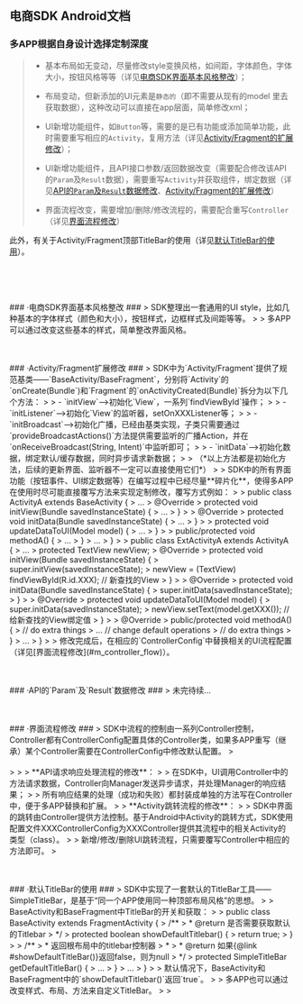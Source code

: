 ## 电商SDK Android文档 ##


### 多APP根据自身设计选择定制深度 ###
> - 基本布局如无变动，尽量修改style变换风格，如间距，字体颜色，字体大小，按钮风格等等（详见[电商SDK界面基本风格整改](#m_style)）；
> 
> - 布局变动，但新添加的UI元素是`静态的`（即不需要从现有的model 里去获取数据），这种改动可以直接在app层面，简单修改xml；
> 
> - UI新增功能组件，如`Button`等，需要的是已有功能或添加简单功能，此时需要重写相应的`Activity`，复用方法（详见[Activity/Fragment的扩展修改](#m_activity_extends)）；
>
> - UI新增功能组件，且API接口参数/返回数据改变（需要配合修改该API的`Param`及`Result`数据），需要重写`Activity`并获取组件，绑定数据（详见[API的`Param`及`Result`数据修改](#m_model)、[Activity/Fragment的扩展修改](#m_activity_extends)）
> 
> - 界面流程改变，需要增加/删除/修改流程的，需要配合重写`Controller`（详见[界面流程修改](#m_controller_flow)）


此外，有关于Activity/Fragment顶部TitleBar的使用（详见[默认TitleBar的使用](#m_titlebar)）。




<br/>
<br/>
<br/>

<p id="m_style"/>
### ·电商SDK界面基本风格整改 ###
> SDK整理出一套通用的UI style，比如几种基本的字体样式（颜色和大小），按钮样式，边框样式及间距等等。
> 
> 多APP可以通过改变这些基本的样式，简单整改界面风格。




<br/>
<br/>
<br/>
<p id="m_activity_extends"/>
### ·Activity/Fragment扩展修改 ###
> SDK中为`Activity/Fragment`提供了规范基类——`BaseActivity/BaseFragment`，分别将`Activity`的`onCreate(Bundle`)和`Fragment`的`onActivityCreated(Bundle)`拆分为以下几个方法：
> 
> - `initView`-->初始化`View`，一系列`findViewById`操作；
> 
> - `initListener`-->初始化`View`的监听器，setOnXXXListener等；
> 
> - `initBroadcast`-->初始化广播，已经由基类实现，子类只需要通过`provideBroadcastActions()`方法提供需要监听的广播Action，并在`onReceiveBroadcast(String, Intent)`中监听即可；
> 
> - `initData`-->初始化数据，绑定默认/缓存数据，同时异步请求新数据；
> 
> （*以上方法都是初始化方法，后续的更新界面、监听器不一定可以直接使用它们*）
>
> SDK中的所有界面功能（按钮事件、UI绑定数据等）在编写过程中已经尽量**碎片化**，使得多APP在使用时尽可能直接覆写方法来实现定制修改，覆写方式例如：
> 
>     public class ActivityA extends BaseActivity {
>         ...
>         @Override
>         protected void initView(Bundle savedInstanceState) {
>             ...
>         }
>         
>         @Override
>         protected void initData(Bundle savedInstanceState) {
>             ...
>         }
>         
>         protected void updateDataToUI(Model model) {
>             ...
>         }
>         
>         public/protected void methodA() {
>             ...
>         }
>         ...
>     }
>     
>     public class ExtActivityA extends ActivityA {
>         ...
>         protected TextView newView;
>         @Override
>         protected void initView(Bundle savedInstanceState) {
>             super.initView(savedInstanceState);
>             newView = (TextView) findViewById(R.id.XXX); // 新查找的View
>         }
>         
>         @Override
>         protected void initData(Bundle savedInstanceState) {
>             super.initData(savedInstanceState);
>         }
>         
>         @Override
>         protected void updateDataToUI(Model model) {
>             super.initData(savedInstanceState);
>             newView.setText(model.getXXX()); // 给新查找的View绑定值
>         }
>         
>         @Override
>         public/protected void methodA() {
>             // do extra things
>             ... // change default operations
>             // do extra things
>         }
>         ...
>     }
>     
> 修改完成后，在相应的`ControllerConfig`中替换相关的UI流程配置（详见[界面流程修改](#m_controller_flow)）。



<br/>
<br/>
<br/>
<p id="m_model"/>
### ·API的`Param`及`Result`数据修改 ###
> 未完待续...




<br/>
<br/>
<br/>
<p id="m_controller_flow"/>
### ·界面流程修改 ###
> SDK中流程的控制由一系列Controller控制，Controller都有ControllerConfig配置具体的Controller类，如果多APP重写（继承）某个Controller需要在ControllerConfig中修改默认配置。
> <br/><br/>
> 
> 
> **API请求响应处理流程的修改**：
> 
> 在SDK中，UI调用Controller中的方法请求数据，Controller向Manager发送异步请求，并处理Manager的响应结果；
> 
> 所有响应结果的处理（成功和失败）都封装成单独的方法写在Controller中，便于多APP替换和扩展。
> 
> **Activity跳转流程的修改**：
> 
> SDK中界面的跳转由Controller提供方法控制。基于Android中Activity的跳转方式，SDK使用配置文件XXXControllerConfig为XXXController提供其流程中的相关Activity的类型（class）。
> 
> 新增/修改/删除UI跳转流程，只需要覆写Controller中相应的方法即可。
> 




<br/>
<br/>
<br/>
<p id="m_titlebar"/>
### ·默认TitleBar的使用 ###
> SDK中实现了一套默认的TitleBar工具——SimpleTitleBar，是基于“同一个APP使用同一种顶部布局风格”的思想。
> 
> BaseActivity和BaseFragment中TitleBar的开关和获取：
> 
>     public class BaseActivity extends FragmentActivity {
>         /**
>          * @return 是否需要获取默认的Titlebar
>          */
>         protected boolean showDefaultTitlebar() {
>             return true;
>         }
>         
>         /**
>          * 返回根布局中的titlebar控制器
>          *
>          * @return 如果{@link #showDefaultTitleBar()}返回false，则为null
>          */
>         protected SimpleTitleBar getDefaultTitleBar() {
>             ...
>         }
>         ...
>     }
>     
> 默认情况下，BaseActivity和BaseFragment中的`showDefaultTitlebar()`返回`true`。
> 
> 多APP也可以通过改变样式、布局、方法来自定义TitleBar。
> 
> 



